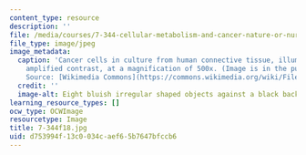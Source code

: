 ```yaml
---
content_type: resource
description: ''
file: /media/courses/7-344-cellular-metabolism-and-cancer-nature-or-nurture-fall-2018/d753994f13c0034caef65b7647bfccb6_7-344f18.jpg
file_type: image/jpeg
image_metadata:
  caption: 'Cancer cells in culture from human connective tissue, illuminated by darkfield
    amplified contrast, at a magnification of 500x. (Image is in the public domain.
    Source: [Wikimedia Commons](https://commons.wikimedia.org/wiki/File:Cancer_cells_(1).jpg).)'
  credit: ''
  image-alt: Eight bluish irregular shaped objects against a black background.
learning_resource_types: []
ocw_type: OCWImage
resourcetype: Image
title: 7-344f18.jpg
uid: d753994f-13c0-034c-aef6-5b7647bfccb6
---
```

